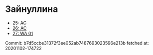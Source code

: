 # Зайнуллина
- [25: AC](25.md)
- [26: AC](26.md)
- [27: WA 01](27.md)

Commit: b7d5ccbe31372f3ee052ab7487693023596e213b
 fetched at: 20201102-174722
